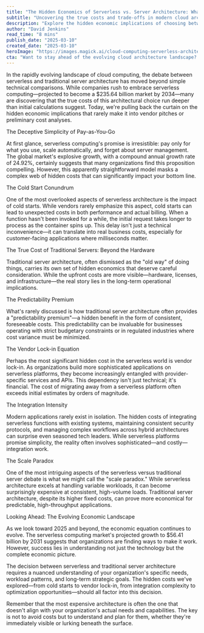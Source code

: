 ```yaml
---
title: "The Hidden Economics of Serverless vs. Server Architecture: What Tech Leaders Need to Know"
subtitle: "Uncovering the true costs and trade-offs in modern cloud architecture decisions"
description: "Explore the hidden economic implications of choosing between serverless and traditional server architectures. From cold start costs to vendor lock-in, discover what tech leaders need to know about the true financial impact of their architectural decisions."
author: "David Jenkins"
read_time: "8 mins"
publish_date: "2025-03-10"
created_date: "2025-03-10"
heroImage: "https://images.magick.ai/cloud-computing-serverless-architecture.jpg"
cta: "Want to stay ahead of the evolving cloud architecture landscape? Follow us on LinkedIn for more in-depth analysis and expert insights on making informed technical decisions that impact your bottom line."
---
```


In the rapidly evolving landscape of cloud computing, the debate between serverless and traditional server architecture has moved beyond simple technical comparisons. While companies rush to embrace serverless computing—projected to become a $235.64 billion market by 2034—many are discovering that the true costs of this architectural choice run deeper than initial calculations suggest. Today, we're pulling back the curtain on the hidden economic implications that rarely make it into vendor pitches or preliminary cost analyses.

The Deceptive Simplicity of Pay-as-You-Go

At first glance, serverless computing's promise is irresistible: pay only for what you use, scale automatically, and forget about server management. The global market's explosive growth, with a compound annual growth rate of 24.92%, certainly suggests that many organizations find this proposition compelling. However, this apparently straightforward model masks a complex web of hidden costs that can significantly impact your bottom line.

The Cold Start Conundrum

One of the most overlooked aspects of serverless architecture is the impact of cold starts. While vendors rarely emphasize this aspect, cold starts can lead to unexpected costs in both performance and actual billing. When a function hasn't been invoked for a while, the initial request takes longer to process as the container spins up. This delay isn't just a technical inconvenience—it can translate into real business costs, especially for customer-facing applications where milliseconds matter.

The True Cost of Traditional Servers: Beyond the Hardware

Traditional server architecture, often dismissed as the "old way" of doing things, carries its own set of hidden economics that deserve careful consideration. While the upfront costs are more visible—hardware, licenses, and infrastructure—the real story lies in the long-term operational implications.

The Predictability Premium

What's rarely discussed is how traditional server architecture often provides a "predictability premium"—a hidden benefit in the form of consistent, foreseeable costs. This predictability can be invaluable for businesses operating with strict budgetary constraints or in regulated industries where cost variance must be minimized.

The Vendor Lock-in Equation

Perhaps the most significant hidden cost in the serverless world is vendor lock-in. As organizations build more sophisticated applications on serverless platforms, they become increasingly entangled with provider-specific services and APIs. This dependency isn't just technical; it's financial. The cost of migrating away from a serverless platform often exceeds initial estimates by orders of magnitude.

The Integration Intensity

Modern applications rarely exist in isolation. The hidden costs of integrating serverless functions with existing systems, maintaining consistent security protocols, and managing complex workflows across hybrid architectures can surprise even seasoned tech leaders. While serverless platforms promise simplicity, the reality often involves sophisticated—and costly—integration work.

The Scale Paradox

One of the most intriguing aspects of the serverless versus traditional server debate is what we might call the "scale paradox." While serverless architecture excels at handling variable workloads, it can become surprisingly expensive at consistent, high-volume loads. Traditional server architecture, despite its higher fixed costs, can prove more economical for predictable, high-throughput applications.

Looking Ahead: The Evolving Economic Landscape

As we look toward 2025 and beyond, the economic equation continues to evolve. The serverless computing market's projected growth to $56.41 billion by 2031 suggests that organizations are finding ways to make it work. However, success lies in understanding not just the technology but the complete economic picture.

The decision between serverless and traditional server architecture requires a nuanced understanding of your organization's specific needs, workload patterns, and long-term strategic goals. The hidden costs we've explored—from cold starts to vendor lock-in, from integration complexity to optimization opportunities—should all factor into this decision.

Remember that the most expensive architecture is often the one that doesn't align with your organization's actual needs and capabilities. The key is not to avoid costs but to understand and plan for them, whether they're immediately visible or lurking beneath the surface.